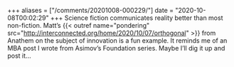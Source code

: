 +++
aliases = ["/comments/20201008-000229/"]
date = "2020-10-08T00:02:29"
+++
Science fiction communicates reality better than most non-fiction. Matt’s {{< outref name="pondering" src="http://interconnected.org/home/2020/10/07/orthogonal" >}} from Anathem on the subject of innovation is a fun example. It reminds me of an MBA post I wrote from Asimov’s Foundation series. Maybe I’ll dig it up and post it...


